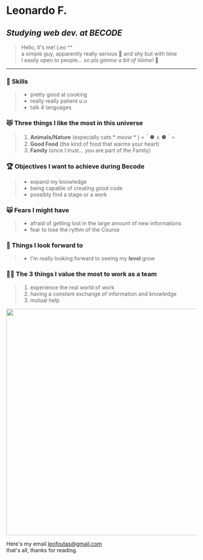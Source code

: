 
# **Leonardo F.**

## *Studying web dev. at BECODE*  

>Hello, it's me! Leo ^^    
>a simple guy, apparently really serious 🧐 and shy but with time  
>I easily open to people... *so pls gimme a bit of tiiiime!* 🥹     
_________

### 🌟 Skills    

> - pretty good at cooking
> - really really patient u.u
> - talk 4 languages    

### 😻 Three things I like the most in this universe
     
> 1. **Animals/Nature** (especially cats * *meow* * ) =＾● ⋏ ●＾=
> 2. **Good Food** (the kind of food that warms your heart)
> 3. **Family** (once I trust... you are part of the Family)    

### 🏆 Objectives I want to achieve during Becode

> - expand my knowledge 
> - being capable of creating good code
> - possibly find a stage or a work    

### 🙀 Fears I might have 

> - afraid of getting lost in the large amount of new informations
> - fear to lose the rythm of the Course   

### 🤩 Things I look forward to

> - I'm really looking forward to seeing my **level** grow

### 💪🏼 The 3 things I value the most to work as a team

> 1. experience the real world of work
> 2. having a constant exchange of information and knowledge
> 3. mutual help    

<img width= 600 src="https://media2.giphy.com/media/v1.Y2lkPTc5MGI3NjExaDN0MHhxeG01eW5mNWU2cnAwMWtyeng0M2t4M2hoOW14Y2hzdTh3bSZlcD12MV9pbnRlcm5hbF9naWZfYnlfaWQmY3Q9Zw/MDJ9IbxxvDUQM/giphy.gif">  



Here's my email <leofoutas@gmail.com>   
that's all, thanks for reading.
